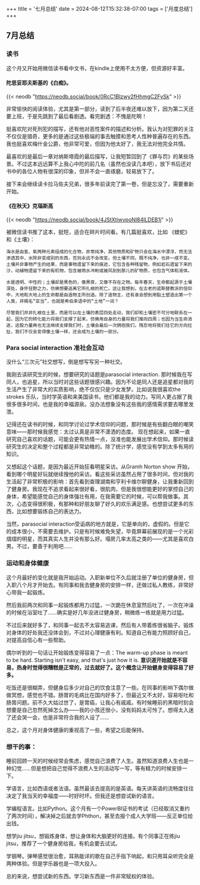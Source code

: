 +++
title = '七月总结'
date = 2024-08-12T15:32:38-07:00
tags = ['月度总结']
+++

## 7月总结
### 读书
这个月又开始用微信读书看中文书，在kindle上使用不太方便，但资源好丰富。

#### 陀思妥耶夫斯基的《白痴》。
{{< neodb "https://neodb.social/book/0RcC1Blzwy2fHhmgC2FySk" >}}

非常愉快的阅读体验，尤其是第一部分，读到了后半夜还难以放下，因为第二天还要上班，于是先跳到了最后看剧透。看完剧透：不愧是陀啊！

挺喜欢陀对死刑犯的描写，还有他对恶性案件的描述和分析。我认为对犯罪的关注不仅仅是猎奇，更多的是通过这些极端的事去触摸和思考人性种普遍存在的东西。我也挺喜欢梅什金公爵，他非常可爱，但因为他太好了，我无法对他完全共情。

最喜欢的是最后一章对纳斯塔霞的最后描写，让我短暂回到了《罪与罚》的某些场景。不过这本远远算不上我心中陀的前几名（虽然也没读几本吧），放下书后还对书中的各位人物有很深的印象，但并不会一直琢磨，轻易放下了。

接下来会继续读卡拉马佐夫兄弟，很多年前读完了第一卷，但是忘没了，需要重新开始。

#### 《在秋天》克瑙斯高
{{< neodb "https://neodb.social/book/4JStXtiwvpoNl84lLDEB1j" >}}

被微信读书推了这本，挺短，适合在碎片时间看。有几篇挺喜欢，比如 《蝰蛇》和《土壤》：

    海水是由氢、氧两种元素组成的化合物，非常纯净，其他物质和矿物只会在海水中漂浮，而无法渗透其中，水除非变成别的东西，否则永远不会改变。但土壤不同，既不纯净，也非一成不变。土壤并非事物产生的结果，而是事物遗留下来的痕迹，它包含各种残留物，例如岩石遗留下来的沙，动植物遗留下来的有机物，包含被雨水冲刷或被风刮到那儿的矿物质，也包含气体和液体。 

    水是透明、中性的；土壤却是黑色的，像黑夜，又像不存在之物。每年春天，生命都起源于土壤深处，身怀狂野之力，仿佛想要逃离它所扎根的死亡。这让我想到，在古老的诺斯替教派的信仰中，大地和大地上的生命都是由造物主所创造。除了造物主，还有谁会想到用黏土塑造出第一个人类，并赐名“亚当”，也就是希伯来语中的“土地”一词？ 

    尽管我们并非扎根在土里，而是可以在土壤的表层四处走动，我们却和土壤密不可分地联系在一起，因为它的转化能力将我们支撑了起来，仿佛用自身的力量将我们推向四周；也因为当生命消逝，这股力量再也无法继续支撑我们时，土壤会最后一次拥抱我们，残忍地将我们往它的方向拉扯，我们不仅会变得像土壤一样，还会成为土壤的一部分。 

### Para social interaction 准社会互动

没什么“三次元”社交想写，倒是想写写另一种社交。

我刚去读研究生的时候，想要研究的话题是parasocial interaction. 那时候我在写同人，也追星，所以当时对这些话题很感兴趣。因为不论是同人还是追星都对我的生活产生了非常大的实质影响，绝不仅仅只是少女发梦。比如说我很喜欢the strokes 乐队，当时学英语和来美国读书，他们都是我的动力。写同人更占据了我很多很多时间，也是我的幸福源泉。没办法想象没有这些我的感情需求要去哪里发泄。

记得还在读书的时候，和同学讨论过学术信仰的问题，那时候是有些翻白眼的嘲笑意味——那时候我感觉：太过认真是非常不潇洒的态度。 现在想起来，如果一直研究自己喜欢的话题，可能会更有热情一点，没准也能发展出学术信仰。那时候读研究生的决定和整个过程都是非常幼稚的。除了统计学，感觉没有学到太多有用的知识。

又想起这个话题，是因为最近开始狂看明星采访。从Gramh Norton show 开始，看到哪个明星好玩就继续搜他的采访。看这些采访虽然占用了很多时间，但对我的生活起了非常积极的影响：首先看到查理湖南和亨利卡维尔聊健身，让我重新回到了健身房。我现在不追求看起来很好看，很肌肉，但是我很想能更好的掌控自己的身体，希望能感觉自己的身体强壮有用，在我需要它的时候，可以帮我做事。其次，心态变得很积极，有那种和好朋友聊了好久的欢乐满足感。也想尝试更多的东西，比如想要锻炼自己的表达力。

当然，parasocial interaction受诟病的地方就是，它是单向的，虚假的。但是它的成本很小，不需要去维护。只是有时候难免失望，毕竟屏幕前展现的是一个光彩熠熠的明星，而其真实人生并没有那么好。塌房几率太高之类的——尤其是喜欢白男。不过，要善于利用吧……

### 运动和身体健康

这个月最好的变化就是我开始运动。入职新单位不久后就注册了单位的健身房，但入职八个月才开始去。有同事和我去健身房的安排一样，还做过私人教练，非常好心带我一起锻炼。

然后我前两次和同事一起锻炼都用力过猛，一次跪在休息室然后吐了，一次在冲澡的时候在浴室吐了……确实是好几年没进过健身房，稍微练一练就是用力过猛。

不过后来就好多了，和同事一起去不太容易逃课，然后有人带着练很省脑子。锻炼对身体的好处我还没体会到，不过对心理健康有利。知道自己有能力照顾好自己，对提高自信心有一些帮助。

偶尔听到的一句话让开始锻炼变得容易了一点：The warm-up phase is meant to be hard. Starting isn't easy, and that's just how it is. **意识道开始就是不容易，热身时觉得很糟糕是正常的，过去就好了。这个概念让开始健身变得容易了好多。**

吃饭还是很糊弄，但健身后多少对自己的饮食注意了一些。在同事的影响下偶尔做做冥想，感觉也不错。肠胃的毛病比在国内好多了，但最近又不太好，容易呕吐和肠胃问题。前不久大姑过世了，是胃癌，让我心有戚戚。有时候睡前的黑暗时刻会想要是自己忽然死掉怎么办——我的小孩还很小，没有妈妈太可怜了。想得太入迷了还会哭一会，也是非常符合我的人设了……

总之，这个月对身体健康的重视高了一些，希望之后能保持。

### 想干的事：

睡前回顾一天的时候经常会焦虑，感觉自己浪费了人生。虽然知道浪费人生也是一种幻觉……但是想把自己觉得不浪费人生的活动写一写，等有精力的时候安排一下。

学语言，比如西语或者法语。虽然最该去提高的是英语。每天讲英语的流畅度往往决定了我当天的幸福度——时好时坏。但我还是想尝试新的语言。

学编程语言。比如Python。这个月有一个PowerBI证书的考试（已经取消又重约了两次时间），解决掉之后就去学Phthon，甚至去报个成人大学班——反正单位给出钱。

想学jiu jitsu，想锻炼身体，想让身体和大脑更好的连接。有个同事正在练jiu jitsu，推荐了一个健身房给我，有机会要去试试。

学钢琴。弹琴感觉很治愈，耳熟能详的歌在自己手指下响起，和只用耳朵听完全是两种体验。但是学乐器也是一项大投入。

总的来说，想尝试新的东西。学习新东西是一件非常赋权的体验。

